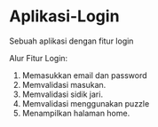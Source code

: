 # Aplikasi-Login
Sebuah aplikasi dengan fitur login

Alur Fitur Login:
1. Memasukkan email dan password
2. Memvalidasi masukan.
3. Memvalidasi sidik jari.
4. Memvalidasi menggunakan puzzle
5. Menampilkan halaman home.
